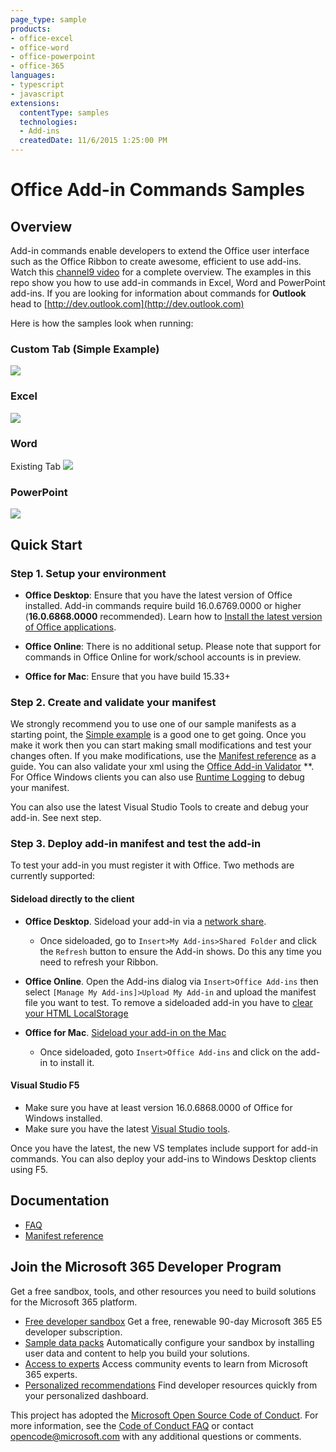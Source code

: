 ```yaml
---
page_type: sample
products:
- office-excel
- office-word
- office-powerpoint
- office-365
languages:
- typescript
- javascript
extensions:
  contentType: samples
  technologies:
  - Add-ins
  createdDate: 11/6/2015 1:25:00 PM
---
```


# Office Add-in Commands Samples 

## Overview
Add-in commands enable developers to extend the Office user interface such as the Office Ribbon to create awesome, efficient to use add-ins. Watch this [channel9 video](https://channel9.msdn.com/events/Build/2016/P551) for a complete overview. The examples in this repo show you how to use add-in commands in Excel, Word and PowerPoint add-ins. If you are looking for information about commands for **Outlook** head to [http://dev.outlook.com](http://dev.outlook.com)
 
Here is how the samples look when running: 

### Custom Tab (Simple Example)
![](https://i.imgur.com/HRCbRFO.png)

### Excel
![](http://i.imgur.com/OsRIk5E.png)

### Word
Existing Tab
![](http://i.imgur.com/wrA6R3T.png)

### PowerPoint
![](http://i.imgur.com/jwkkNsQ.png)


## Quick Start
### Step 1. Setup your environment


- **Office Desktop**: Ensure that you have the latest version of Office installed. Add-in commands require build 16.0.6769.0000 or higher (**16.0.6868.0000** recommended). Learn how to [Install the latest version of Office applications](http://aka.ms/latestoffice). 
 
- **Office Online**: There is no additional setup. Please note that support for commands in Office Online for work/school accounts is in preview.

- **Office for Mac**: Ensure that you have build 15.33+

### Step 2. Create and validate your manifest
We strongly recommend you to use one of our sample manifests as a starting point, the [Simple example](https://github.com/OfficeDev/Office-Add-in-Commands-Samples/tree/master/Simple) is a good one to get going. Once you make it work then you can start making small modifications and test your changes often. If you make modifications, use the [Manifest reference](https://docs.microsoft.com/en-us/office/dev/add-ins/develop/add-in-manifests?tabs=tabid-1) as a guide. You can also validate your xml using the [Office Add-in Validator](https://github.com/OfficeDev/office-addin-validator) **. For Office Windows clients you can also use [Runtime Logging](Tools/RuntimeLogging.md) to debug your manifest.

You can also use the latest Visual Studio Tools to create and debug your add-in. See next step. 

### Step 3. Deploy add-in manifest and test the add-in
To test your add-in you must register it with Office. Two methods are currently supported:
#### Sideload directly to the client
- **Office Desktop**. Sideload your add-in via a [network share](https://msdn.microsoft.com/EN-US/library/office/fp123503.aspx). 
	- Once sideloaded, go to `Insert>My Add-ins>Shared Folder` and click the `Refresh` button to ensure the Add-in shows. Do this any time you need to refresh your Ribbon.
- **Office Online**. Open the Add-ins dialog via `Insert>Office Add-ins` then select `[Manage My Add-ins]>Upload My Add-in` and upload the manifest file you want to test. To remove a sideloaded add-in you have to [clear your HTML LocalStorage](http://superuser.com/questions/519628/clear-html5-local-storage-on-a-specific-page) 

- **Office for Mac**. [Sideload your add-in on the Mac](https://dev.office.com/docs/add-ins/testing/sideload-an-office-add-in-on-ipad-and-mac)
	- Once sideloaded, goto `Insert>Office Add-ins` and click on the add-in to install it.

#### Visual Studio F5
- Make sure you have at least version 16.0.6868.0000 of Office for Windows installed. 
- Make sure you have the latest [Visual Studio tools](https://www.visualstudio.com/en-us/features/office-tools-vs.aspx). 

Once you have the latest, the new VS templates include support for add-in commands. You can also deploy your add-ins to Windows Desktop clients using F5. 

## Documentation
- [FAQ](https://github.com/OfficeDev/Office-Add-in-Commands-Samples/blob/master/FAQ.md)
- [Manifest reference](http://dev.office.com/docs/add-ins/overview/add-in-manifests)

## Join the Microsoft 365 Developer Program
Get a free sandbox, tools, and other resources you need to build solutions for the Microsoft 365 platform.
- [Free developer sandbox](https://developer.microsoft.com/microsoft-365/dev-program#Subscription) Get a free, renewable 90-day Microsoft 365 E5 developer subscription.
- [Sample data packs](https://developer.microsoft.com/microsoft-365/dev-program#Sample) Automatically configure your sandbox by installing user data and content to help you build your solutions.
- [Access to experts](https://developer.microsoft.com/microsoft-365/dev-program#Experts) Access community events to learn from Microsoft 365 experts.
- [Personalized recommendations](https://developer.microsoft.com/microsoft-365/dev-program#Recommendations) Find developer resources quickly from your personalized dashboard.


        
    


This project has adopted the [Microsoft Open Source Code of Conduct](https://opensource.microsoft.com/codeofconduct/). For more information, see the [Code of Conduct FAQ](https://opensource.microsoft.com/codeofconduct/faq/) or contact [opencode@microsoft.com](mailto:opencode@microsoft.com) with any additional questions or comments.
